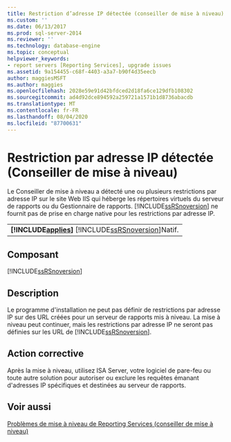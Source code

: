 ```yaml
---
title: Restriction d’adresse IP détectée (conseiller de mise à niveau) | Microsoft Docs
ms.custom: ''
ms.date: 06/13/2017
ms.prod: sql-server-2014
ms.reviewer: ''
ms.technology: database-engine
ms.topic: conceptual
helpviewer_keywords:
- report servers [Reporting Services], upgrade issues
ms.assetid: 9a154455-c68f-4403-a3a7-b90f4d35eecb
author: maggiesMSFT
ms.author: maggies
ms.openlocfilehash: 2028e59e91d42bfdced2d18fa6ce129dfb108302
ms.sourcegitcommit: ad4d92dce894592a259721a1571b1d8736abacdb
ms.translationtype: MT
ms.contentlocale: fr-FR
ms.lasthandoff: 08/04/2020
ms.locfileid: "87700631"
---
```

# <a name="ip-address-restriction-detected-upgrade-advisor"></a>Restriction par adresse IP détectée (Conseiller de mise à niveau)
  Le Conseiller de mise à niveau a détecté une ou plusieurs restrictions par adresse IP sur le site Web IIS qui héberge les répertoires virtuels du serveur de rapports ou du Gestionnaire de rapports. [!INCLUDE[ssRSnoversion](../../includes/ssrsnoversion-md.md)] ne fournit pas de prise en charge native pour les restrictions par adresse IP.  
  
||  
|-|  
|**[!INCLUDE[applies](../../includes/applies-md.md)]**  [!INCLUDE[ssRSnoversion](../../includes/ssrsnoversion-md.md)]Natif.|  
  
## <a name="component"></a>Composant  
 [!INCLUDE[ssRSnoversion](../../includes/ssrsnoversion-md.md)]  
  
## <a name="description"></a>Description  
 Le programme d'installation ne peut pas définir de restrictions par adresse IP sur des URL créées pour un serveur de rapports mis à niveau. La mise à niveau peut continuer, mais les restrictions par adresse IP ne seront pas définies sur les URL de [!INCLUDE[ssRSnoversion](../../includes/ssrsnoversion-md.md)].  
  
## <a name="corrective-action"></a>Action corrective  
 Après la mise à niveau, utilisez ISA Server, votre logiciel de pare-feu ou toute autre solution pour autoriser ou exclure les requêtes émanant d'adresses IP spécifiques et destinées au serveur de rapports.  
  
## <a name="see-also"></a>Voir aussi  
 [Problèmes de mise à niveau de Reporting Services &#40;conseiller de mise à niveau&#41;](../../../2014/sql-server/install/reporting-services-upgrade-issues-upgrade-advisor.md)  
  
  

